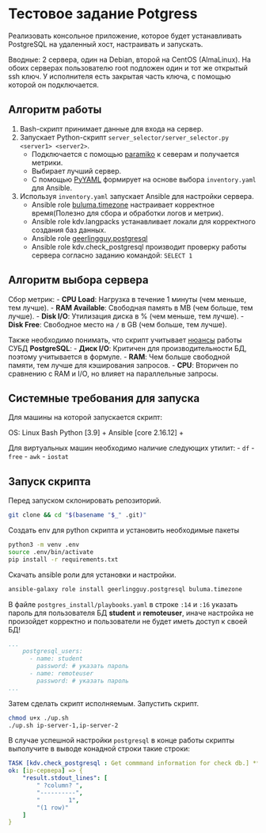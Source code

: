 # Тестовое задание Potgress

Реализовать консольное приложение, которое будет устанавливать PostgreSQL на удаленный хост, настраивать и запускать.

Вводные: 2 сервера, один на Debian, второй на CentOS (AlmaLinux). На обоих серверах пользователю root подложен один и тот же открытый ssh ключ. У исполнителя есть закрытая часть ключа, с помощью которой он подключается.

## Алгоритм работы

1. Bash-скрипт принимает данные для входа на сервер.
2. Запускает Python-скрипт `server_selector/server_selector.py <server1> <server2>`.
    * Подключается с помощью [paramiko](https://www.paramiko.org/) к северам и получается метрики.
    * Выбирает лучший сервер.
    * С помощью [PyYAML](https://pypi.org/project/PyYAML/) формирует на основе выбора `inventory.yaml` для Ansible.  
3. Используя `inventory.yaml` запускает Ansible для настройки сервера.
    * Ansible role [buluma.timezone](https://galaxy.ansible.com/ui/standalone/roles/buluma/timezone/documentation/) настраивает корректное время(Полезно для сбора и обработки логов и метрик).
    * Ansible role kdv.langpacks устанавливает локали для корректного создания баз данных.
    * Ansible role [geerlingguy.postgresql](https://github.com/geerlingguy/ansible-role-postgresql)
    * Ansible role kdv.check_postgresql производит проверку работы сервера согласно заданию командой: `SELECT 1`

## Алгоритм выбора сервера

Сбор метрик:
    - **CPU Load**: Нагрузка в течение 1 минуты (чем меньше, тем лучше).
    - **RAM Available**: Свободная память в MB (чем больше, тем лучше).
    - **Disk I/O**: Утилизация диска в % (чем меньше, тем лучше).
    - **Disk Free**: Свободное место на `/` в GB (чем больше, тем лучше).

Также необходимо понимать, что скрипт учитывает [нюансы](https://habr.com/ru/companies/otus/articles/521486/) работы СУБД **PostgreSQL**:
    - **Диск I/O**: Критичен для производительности БД, поэтому учитывается в формуле.
    - **RAM**: Чем больше свободной памяти, тем лучше для кэширования запросов.
    - **CPU**: Вторичен по сравнению с RAM и I/O, но влияет на параллельные запросы.

## Системные требования для запуска

Для машины на которой запускается скрипт:

OS: Linux
Bash
Python [3.9] +
Ansible [core 2.16.12] +

Для виртуальных машин необходимо наличие следующих утилит:
    - `df`
    - `free`
    - `awk`
    - `iostat`

## Запуск скрипта

Перед запуском склонировать репозиторий.

```bash
git clone && cd "$(basename "$_" .git)"
```

Создать env для python скрипта и установить необходимые пакеты

```bash
python3 -m venv .env
source .env/bin/activate
pip install -r requirements.txt
```

Скачать ansible роли для установки и настройки.

```bash
ansible-galaxy role install geerlingguy.postgresql buluma.timezone
```

В файле `postgres_install/playbooks.yaml` в строке `:14` и `:16` указать пароль для пользователя БД **student** и **remoteuser**, иначе настройка не произойдет корректно и пользователи не будет иметь доступ к своей БД!

```yaml
...
    postgresql_users:
      - name: student
        password: # указать пароль
      - name: remoteuser
        password: # указать пароль
...
```

Затем сделать скрипт исполняемым. Запустить скрипт.

```bash
chmod u+x ./up.sh
./up.sh ip-server-1,ip-server-2
```

В случае успешной настройки `postgresql` в конце работы скрипты выполучите в выводе конадной строки такие строки:

```yaml
TASK [kdv.check_postgresql : Get commmand information for check db.] *************************************************************************************************************************
ok: [ip-сервера] => {
    "result.stdout_lines": [
        " ?column? ",
        "----------",
        "        1",
        "(1 row)"
    ]
}
```
